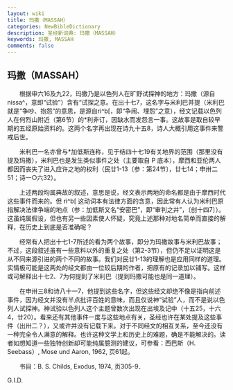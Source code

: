 ```yaml
---
layout: wiki
title: 玛撒（MASSAH）
categories: NewBibleDictionary
description: 圣经新词典: 玛撒（MASSAH）
keywords: 玛撒, MASSAH
comments: false
---
```


## 玛撒（MASSAH）

　　根据申六16及九22，玛撒乃是以色列人在旷野试探神的地方：玛撒（源自 nissa^，意即“试验”）含有“试探之意。在出十七7，这名字与米利巴并提（米利巴就是“争吵、抱怨”的意思，是源自ri^b[，即“争闹、埋怨”之意），经文记载以色列人在何烈山附近（第6节）的*利非订，因缺水而发怨言一事。这故事是取自较早期的五经原始资料的。这两个名字再出现在诗九十五8，诗人大概引用这事件来警戒后世。

　　米利巴一名亦曾与*加低斯连称，见于结四十七19有关地界的范围（那里没有提及玛撒），米利巴也是发生类似事件之处（主要取自 P 底本），摩西和亚伦两人都因而丧失了进入应许之地的权利（民廿1-13〔参：第24节〕，廿七14；申卅二51；诗一○六32）。

　　上述两段均属典故的叙述，意思是说，经文表示两地的命名都是由于摩西时代这些事件而来的。但 ri^b[ 这动词本有法律方面的含意，因此常有人认为米利巴原指解决法律争端的地点（参：加低斯又名“安密巴”，即“审判之井”，〔创十四7〕）。这虽纯属假设，但也有另一些因素使人怀疑，究竟上述那种对地名简单而直接的解释，在历史上到底是否准确呢？

　　经常有人把出十七1-7所述的看为两个故事，即分为玛撒故事与米利巴故事；不过，这段叙述虽有一些意料以外的重复之处（第2-3节），但仍不足以证明这是从不同来源引进的两个不同的故事。我们对民廿1-13的理解也是应用同样的道理。实情极可能是这两处的经文都由一位较后期的作者，把原有的记录加以铺写。这样或可解释出十七2、7为何提到了米利巴（提到玛撒可能也是同一道理）。

　　在申卅三8和诗八十一7，他提到这些名字，但这些经文却绝不像是指向前述事件，因为经文并没有半点批评百姓的意味，而且仅说神“试验”人，而不是说以色列人试探神。神试验以色列人这个主题曾数次出现在出埃及记中（十五25，十六4，廿20）。看来还有其他事件一度与这些地点有关，圣经也许在某处提及这些事件（出卅二？），又或许并没有记载下来。对于不同经文的相互关系，至今还没有一种完全令人满意的解释。也许这种文学上和历史上的难题，确是不能解决的。读者如想知道一些独特创新却可能纯属臆测的建议，可参看：西巴斯（H. Seebass）, Mose und Aaron, 1962, 页61起。

　　书目：B. S. Childs, Exodus, 1974, 页305-9．

G.I.D.








